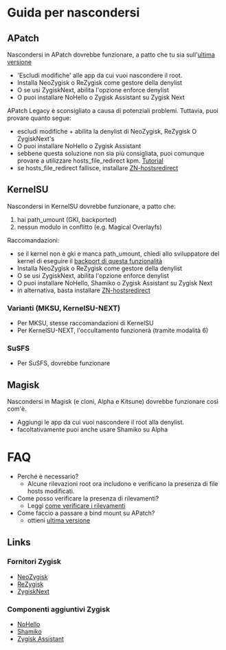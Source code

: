 # Guida per nascondersi

## APatch

Nascondersi in APatch dovrebbe funzionare, a patto che tu sia sull'[ultima versione](https://github.com/bmax121/APatch/releases/latest)

- 'Escludi modifiche' alle app da cui vuoi nascondere il root.
- Installa NeoZygisk o ReZygisk come gestore della denylist
- O se usi ZygiskNext, abilita l'opzione enforce denylist
- O puoi installare NoHello o Zygisk Assistant su Zygisk Next

APatch Legacy è sconsigliato a causa di potenziali problemi. Tuttavia, puoi provare quanto segue:

- escludi modifiche + abilita la denylist di NeoZygisk, ReZygisk O ZygiskNext's
- O puoi installare NoHello o Zygisk Assistant
- sebbene questa soluzione non sia più consigliata, puoi comunque provare a utilizzare hosts_file_redirect kpm. [Tutorial](https://github.com/bindhosts/bindhosts/issues/3)
- se hosts_file_redirect fallisce, installare [ZN-hostsredirect](https://github.com/aviraxp/ZN-hostsredirect/releases)

## KernelSU

Nascondersi in KernelSU dovrebbe funzionare, a patto che:

1. hai path_umount (GKI, backported)
2. nessun modulo in conflitto (e.g. Magical Overlayfs)

Raccomandazioni:

- se il kernel non è gki e manca path_umount, chiedi allo sviluppatore del kernel di eseguire il [backport di questa funzionalità](https://github.com/tiann/KernelSU/pull/1464)
- Installa NeoZygisk o ReZygisk come gestore della denylist
- O se usi ZygiskNext, abilita l'opzione enforce denylist
- O puoi installare NoHello, Shamiko o Zygisk Assistant su Zygisk Next
- in alternativa, basta installare [ZN-hostsredirect](https://github.com/aviraxp/ZN-hostsredirect/releases)

### Varianti (MKSU, KernelSU-NEXT)

- Per MKSU, stesse raccomandazioni di KernelSU
- Per KernelSU-NEXT, l'occultamento funzionerà (tramite modalità 6)

### SuSFS

- Per SuSFS, dovrebbe funzionare

## Magisk

Nascondersi in Magisk (e cloni, Alpha e Kitsune) dovrebbe funzionare così com'è.

- Aggiungi le app da cui vuoi nascondere il root alla denylist.
- facoltativamente puoi anche usare Shamiko su Alpha

# FAQ

- Perché è necessario?
  - Alcune rilevazioni root ora includono e verificano la presenza di file hosts modificati.
- Come posso verificare la presenza di rilevamenti?
  - Leggi [come verificare i rilevamenti](https://github.com/bindhosts/bindhosts/issues/4)
- Come faccio a passare a bind mount su APatch?
  - ottieni [ultima versione](https://github.com/bmax121/APatch/releases/latest)

## Links

### Fornitori Zygisk

- [NeoZygisk](https://github.com/JingMatrix/NeoZygisk)
- [ReZygisk](https://github.com/PerformanC/ReZygisk)
- [ZygiskNext](https://github.com/Dr-TSNG/ZygiskNext)

### Componenti aggiuntivi Zygisk

- [NoHello](https://github.com/MhmRdd/NoHello)
- [Shamiko](https://github.com/LSPosed/LSPosed.github.io/releases/)
- [Zygisk Assistant](https://github.com/snake-4/Zygisk-Assistant)
